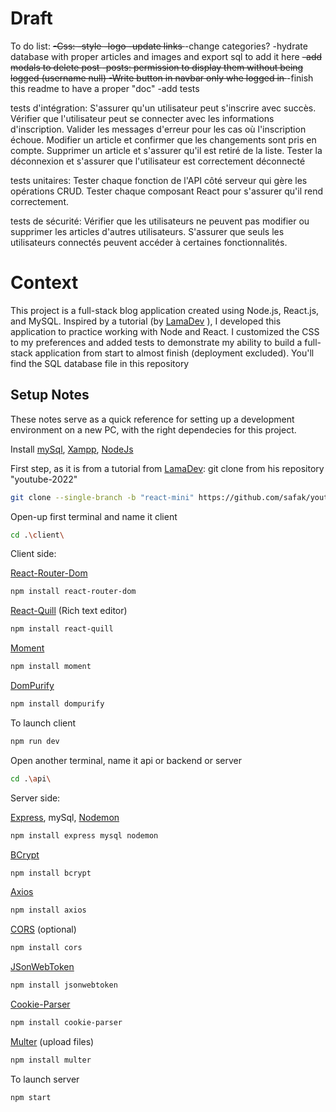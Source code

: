 # Draft

To do list:
<s>-Css:   -style
        -logo
-update links </s>
-change categories?
-hydrate database with proper articles and images and export sql to add it here
<s>-add modals to delete post </s>
<s>-posts: permission to display them without being logged (username null) </s>
<s>-Write button in navbar only whe logged in </s>
-finish this readme to have a proper "doc"
-add tests

tests d'intégration:
S'assurer qu'un utilisateur peut s'inscrire avec succès.
Vérifier que l'utilisateur peut se connecter avec les informations d'inscription.
Valider les messages d'erreur pour les cas où l'inscription échoue.
Modifier un article et confirmer que les changements sont pris en compte.
Supprimer un article et s'assurer qu'il est retiré de la liste.
Tester la déconnexion et s'assurer que l'utilisateur est correctement déconnecté

tests unitaires:
Tester chaque fonction de l'API côté serveur qui gère les opérations CRUD.
Tester chaque composant React pour s'assurer qu'il rend correctement.

tests de sécurité:
Vérifier que les utilisateurs ne peuvent pas modifier ou supprimer les articles d'autres utilisateurs.
S'assurer que seuls les utilisateurs connectés peuvent accéder à certaines fonctionnalités.


# Context
This project is a full-stack blog application created using Node.js, React.js, and MySQL. Inspired by a tutorial (by [LamaDev] ), I developed this application to practice working with Node and React. I customized the CSS to my preferences and added tests to demonstrate my ability to build a full-stack application from start to almost finish (deployment excluded). You'll find the SQL database file in this repository



## Setup Notes

These notes serve as a quick reference for setting up a development environment on a new PC, with the right dependecies for this project.

Install [mySql], [Xampp], [NodeJs]

First step, as it is from a tutorial from [LamaDev]: git clone from his repository "youtube-2022"

```sh
git clone --single-branch -b "react-mini" https://github.com/safak/youtube2022.git .
```

Open-up first terminal and name it client

```sh
cd .\client\
```

Client side:


[React-Router-Dom]
```sh
npm install react-router-dom
```

[React-Quill] (Rich text editor)
```sh
npm install react-quill
```

[Moment]
```sh
npm install moment
```
[DomPurify]
```sh
npm install dompurify
```

To launch client
```sh
npm run dev
```


Open another terminal, name it api or backend or server

```sh
cd .\api\
```


Server side: 

[Express], mySql, [Nodemon]
```sh
npm install express mysql nodemon
```

[BCrypt]
```sh
npm install bcrypt
```

[Axios]
```sh
npm install axios
```

[CORS] (optional)
```sh
npm install cors
```

[JSonWebToken]
```sh
npm install jsonwebtoken
```

[Cookie-Parser]
```sh
npm install cookie-parser
```

[Multer] (upload files)
```sh
npm install multer
```

To launch server
```sh
npm start
```



[LamaDev]: <https://www.youtube.com/@LamaDev>
[mySql]: <https://www.mysql.com/fr/downloads/>
[Xampp]: <https://www.apachefriends.org/fr/index.html>
[NodeJs]: <https://nodejs.org/en/download>
[React-Router-Dom]: <https://reactrouter.com/en/main/start/overview>
[React-Quill]: <https://github.com/zenoamaro/react-quill>
[Moment]: <https://momentjs.com>
[DomPurify]: <https://github.com/cure53/DOMPurify>
[Express]: <https://expressjs.com/fr/guide/routing.html>
[Nodemon]: <https://nodemon.io>
[BCrypt]: <https://www.npmjs.com/package/bcrypt>
[Axios]: <https://axios-http.com/fr/docs/intro>
[CORS]: <https://expressjs.com/en/resources/middleware/cors.html>
[JSonWebToken]: <https://www.npmjs.com/package/jsonwebtoken>
[Cookie-Parser]: <https://www.npmjs.com/package/cookie-parser>
[Multer]: <https://github.com/expressjs/multer>